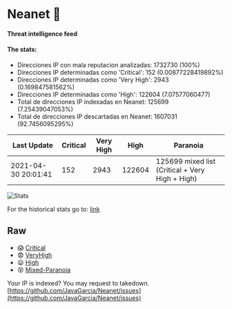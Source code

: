 # Neanet :hocho:
#### Threat intelligence feed
#### The stats:

- Direcciones IP con mala reputacion analizadas: 1732730 (100%)
- Direcciones IP determinadas como 'Critical':  152 (0.00877228419892%)
- Direcciones IP determinadas como 'Very High':  2943 (0.169847581562%)
- Direcciones IP determinadas como 'High':  122604 (7.07577060477)
- Total de direcciones IP indexadas en Neanet:  125699 (7.25439047053%)
- Total de direcciones IP descartadas en Neanet:  1607031 (92.7456095295%)

| Last Update | Critical | Very High | High | Paranoia |
| --- | --- | --- | --- | --- |
| 2021-04-30 20:01:41 | 152 | 2943 | 122604 | 125699 mixed list (Critical + Very High + High)|

![Stats](https://docs.google.com/spreadsheets/d/e/2PACX-1vSnaNMIXVabIpDJjufMlzH7poXnshF3mgd8Is1g9ytUEzVsP5my4Trn8f-xkoLLQ38xpL3HtmUexLo6/pubchart?oid=501124687&format=image)

For the historical stats go to: [link](/stats.csv)
## Raw
- :scream: [Critical](https://raw.githubusercontent.com/JavaGarcia/Neanet/master/blacklists/neanet_critical.txt)
- :fearful: [VeryHigh](https://raw.githubusercontent.com/JavaGarcia/Neanet/master/blacklists/neanet_veryHigh.txtt)
- :frowning: [High](https://raw.githubusercontent.com/JavaGarcia/Neanet/master/blacklists/neanet_high.txt)
- :dizzy_face: [Mixed-Paranoia](https://raw.githubusercontent.com/JavaGarcia/Neanet/master/blacklists/neanet_all.txt)


Your IP is indexed? You may request to takedown. [https://github.com/JavaGarcia/Neanet/issues](https://github.com/JavaGarcia/Neanet/issues)


















































































































































































































































































































































































































































































































































































































































































































































































































































































































































































































































































































































































































































































































































































































































































































































































































































































































































































































































































































































































































































































































































































































































































































































































































































































































































































































































































































































































































































































































































































































































































































































































































































































































































































































































































































































































































































































































































































































































































































































































































































































































































































































































































































































































































































































































































































































































































































































































































































































































































































































































































































































































































































































































































































































































































































































































































































































































































































































































































































































































































































































































































































































